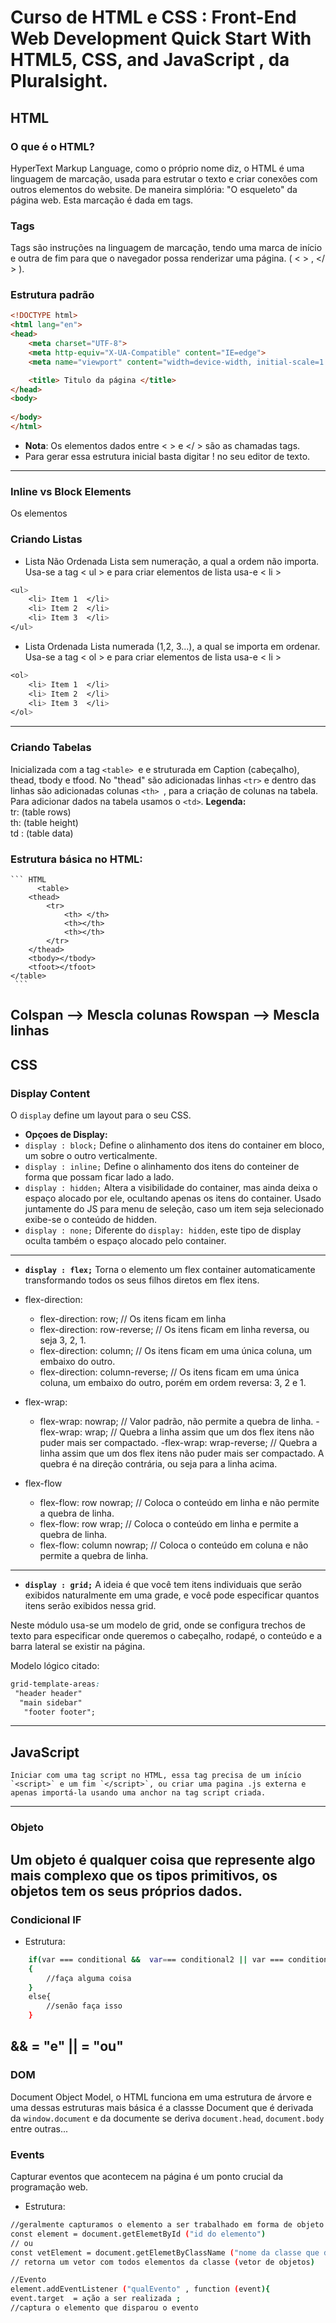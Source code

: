 # Curso de HTML e CSS : Front-End Web Development Quick Start With HTML5, CSS, and JavaScript , da Pluralsight.

## HTML
### O que é o HTML?
HyperText Markup Language, como o próprio nome diz, o HTML é uma linguagem de marcação, usada para estrutar o texto e criar conexões com outros elementos do website. De maneira simplória: "O esqueleto" da página web. Esta marcação é dada em tags.

### Tags
Tags são instruções na linguagem de marcação, tendo uma marca de início e outra de fim para que o navegador possa renderizar uma página. ( < > , </ > ).

### Estrutura padrão 
```HTML
<!DOCTYPE html>
<html lang="en">
<head>
    <meta charset="UTF-8">
    <meta http-equiv="X-UA-Compatible" content="IE=edge">
    <meta name="viewport" content="width=device-width, initial-scale=1.0">

    <title> Titulo da página </title>
</head>
<body>
    
</body>
</html>
```
- **Nota**: Os elementos dados entre < > e </ > são as chamadas tags. 
- Para gerar essa estrutura inicial basta digitar ! no seu editor de texto.
------------------------------------------
### Inline vs Block Elements
Os elementos 


### Criando Listas
- Lista Não Ordenada 
Lista sem numeração, a qual a ordem não importa. Usa-se a tag < ul > e para criar elementos de lista usa-e < li >
``` CSS
<ul>
    <li> Item 1  </li>
    <li> Item 2  </li>
    <li> Item 3  </li>
</ul>
```
- Lista Ordenada
Lista numerada (1,2, 3...), a qual se importa em ordenar. Usa-se a tag < ol > e para criar elementos de lista usa-e < li >

``` CSS
<ol>
    <li> Item 1  </li>
    <li> Item 2  </li>
    <li> Item 3  </li>
</ol>
```
------------------------------------------
### Criando Tabelas
 Inicializada com a tag `<table> `e e struturada em Caption (cabeçalho), thead, tbody e tfood. No "thead" são adicionadas linhas `<tr>` e dentro das linhas são adicionadas colunas `<th> `, para a criação de colunas na tabela. Para adicionar dados na tabela usamos o `<td>`.
  **Legenda:** <br>
    tr:  (table rows) <br>
    th:  (table height) <br>
    td : (table data) <br>
    
 ### Estrutura básica no HTML:
    ``` HTML
          <table>
        <thead>
            <tr>
                <th> </th>
                <th></th>
                <th></th>
            </tr>
        </thead>
        <tbody></tbody>
        <tfoot></tfoot>
    </table>
     ```
Colspan —> Mescla colunas
Rowspan —> Mescla linhas
------------------------------------------
## CSS

### Display Content
O `display` define um layout para o seu CSS.

- **Opçoes de Display:**
- `display : block;`
Define o alinhamento dos itens do container em bloco, um sobre o outro verticalmente.
- `display : inline;`
Define o alinhamento dos itens do conteiner de forma que possam ficar lado a lado.
- `display : hidden;`
Altera a visibilidade do container, mas ainda deixa o espaço alocado por ele, ocultando apenas os itens do container. Usado juntamente do JS para menu de seleção, caso um item seja selecionado exibe-se o conteúdo de hidden.
- `display : none;`
Diferente do `display: hidden`, este tipo de display oculta também o espaço alocado pelo container.
------------------------------------------
- **`display : flex;`**
Torna o elemento um flex container automaticamente transformando todos os seus filhos diretos em flex itens.

- flex-direction:
    - flex-direction: row;
    // Os itens ficam em linha
    - flex-direction: row-reverse;
    // Os itens ficam em linha reversa, ou      seja 3, 2, 1.
    -  flex-direction: column;
    // Os itens ficam em uma única coluna,      um embaixo do outro.
    - flex-direction: column-reverse;
    // Os itens ficam em uma única coluna,      um embaixo do outro, porém em ordem         reversa: 3, 2 e 1.
 - flex-wrap:
    - flex-wrap: nowrap;
    // Valor padrão, não permite a quebra       de linha.
    -flex-wrap: wrap;
    // Quebra a linha assim que um dos          flex itens não puder mais ser              compactado.
    -flex-wrap: wrap-reverse;
    // Quebra a linha assim que um dos            flex itens não puder mais ser             compactado. A quebra é na direção         contrária, ou seja para a linha           acima.  
 - flex-flow
    - flex-flow: row nowrap;
    // Coloca o conteúdo em linha e não         permite a quebra de linha.
    - flex-flow: row wrap;
    // Coloca o conteúdo em linha e            permite a quebra de linha.
    - flex-flow: column nowrap;
    // Coloca o conteúdo em coluna e não        permite a quebra de linha.
------------------------------------------
- **`display : grid;`**
A ideia é que você tem itens individuais que serão exibidos naturalmente em uma grade, e você pode especificar quantos itens serão exibidos nessa grid.

Neste módulo usa-se um modelo de grid, onde se configura trechos de texto para especificar onde queremos o cabeçalho, rodapé, o conteúdo e a barra lateral se existir na página.

Modelo lógico citado:
```CSS
grid-template-areas:
 "header header"
  "main sidebar"
   "footer footer";
   ```
------------------------------------------
## JavaScript
    Iniciar com uma tag script no HTML, essa tag precisa de um início `<script>` e um fim `</script>`, ou criar uma pagina .js externa e apenas importá-la usando uma anchor na tag script criada.
------------------------------------------

### Objeto
Um objeto é qualquer coisa que represente algo mais complexo que os tipos primitivos, os objetos tem os seus próprios dados.
------------------------------------------

### Condicional IF
- Estrutura:
``` bash
    if(var === conditional &&  var=== conditional2 || var === conditional 3 ) 
    {
        //faça alguma coisa
    }
    else{
        //senão faça isso
    }
```
&& = "e"
|| = "ou"
------------------------------------------
### DOM
Document Object Model, o HTML funciona em uma estrutura de árvore e uma dessas estruturas mais básica é a classse Document que é derivada da `window.document` e da documente se deriva `document.head`, `document.body` entre outras...
### Events 
Capturar eventos que acontecem na página é um ponto crucial da programação web.
- Estrutura:
``` bash
//geralmente capturamos o elemento a ser trabalhado em forma de objeto ou seja retorna um objeto
const element = document.getElemetById ("id do elemento")
// ou 
const vetElement = document.getElemetByClassName ("nome da classe que deseja obter os elementos")
// retorna um vetor com todos elementos da classe (vetor de objetos)

//Evento
element.addEventListener ("qualEvento" , function (event){
event.target  = ação a ser realizada ;
//captura o elemento que disparou o evento 
```
 


